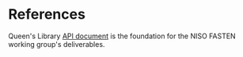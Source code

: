 # References

Queen's Library [API document][QUEENSAPI] is the foundation for the NISO
FASTEN working group's deliverables.


[QUEENSAPI]: http://virtuallibrary.queenslibrary.org/library-api-draft

